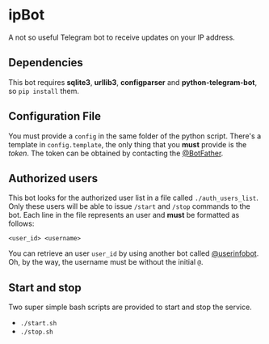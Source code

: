 # ipBot

A not so useful Telegram bot to receive updates on your IP address.

## Dependencies

This bot requires **sqlite3**, **urllib3**, **configparser** and **python-telegram-bot**, so `pip install` them.

## Configuration File

You must provide a `config` in the same folder of the python script.
There's a template in `config.template`, the only thing that you **must** provide is the *token*.
The token can be obtained by contacting the [@BotFather](https://t.me/BotFather). 

## Authorized users

This bot looks for the authorized user list in a file called `./auth_users_list`.
Only these users will be able to issue `/start` and `/stop` commands to the bot.
Each line in the file represents an user and **must** be formatted as follows:
```
<user_id> <username>
```

You can retrieve an user `user_id` by using another bot called [@userinfobot](https://t.me/userinfobot).
Oh, by the way, the username must be without the initial `@`.

## Start and stop

Two super simple bash scripts are provided to start and stop the service.

- `./start.sh`
- `./stop.sh`


